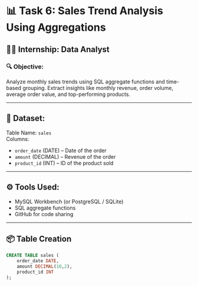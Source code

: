 # 📊 Task 6: Sales Trend Analysis Using Aggregations

## 🧑‍💼 Internship: Data Analyst

### 🔍 Objective:
Analyze monthly sales trends using SQL aggregate functions and time-based grouping. Extract insights like monthly revenue, order volume, average order value, and top-performing products.

---

## 📁 Dataset:
Table Name: `sales`  
Columns:
- `order_date` (DATE) – Date of the order
- `amount` (DECIMAL) – Revenue of the order
- `product_id` (INT) – ID of the product sold

---

## ⚙️ Tools Used:
- MySQL Workbench (or PostgreSQL / SQLite)
- SQL aggregate functions
- GitHub for code sharing

---

## 📦 Table Creation

```sql
CREATE TABLE sales (
    order_date DATE,
    amount DECIMAL(10,2),
    product_id INT
);
